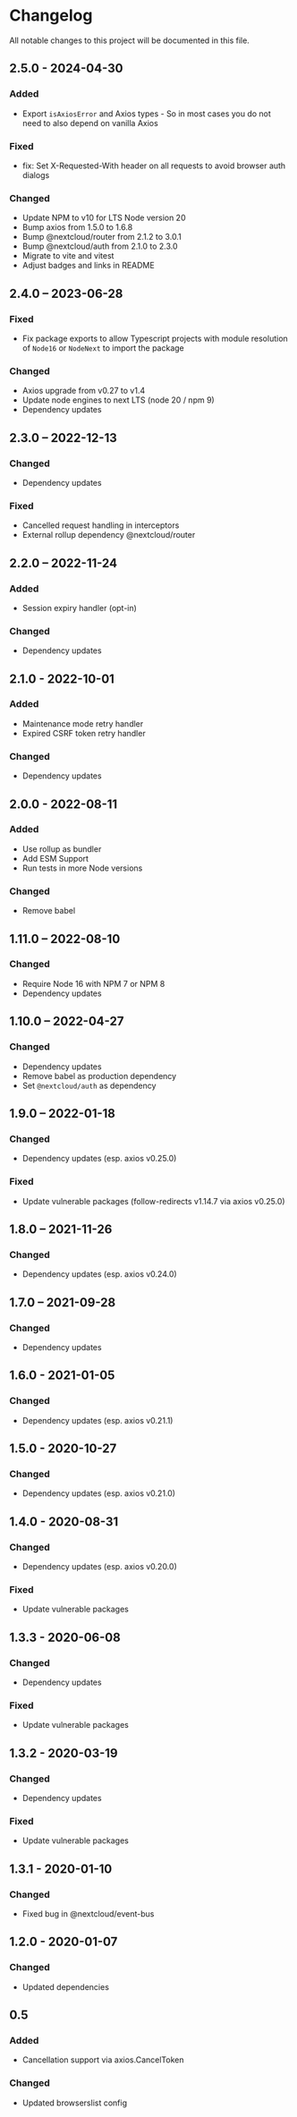 # Changelog
All notable changes to this project will be documented in this file.

## 2.5.0 - 2024-04-30
### Added
* Export `isAxiosError` and Axios types - So in most cases you do not need to also depend on vanilla Axios

### Fixed
* fix: Set X-Requested-With header on all requests to avoid browser auth dialogs

### Changed
* Update NPM to v10 for LTS Node version 20
* Bump axios from 1.5.0 to 1.6.8
* Bump @nextcloud/router from 2.1.2 to 3.0.1
* Bump @nextcloud/auth from 2.1.0 to 2.3.0
* Migrate to vite and vitest
* Adjust badges and links in README

## 2.4.0 – 2023-06-28
### Fixed
- Fix package exports to allow Typescript projects with module
  resolution of `Node16` or `NodeNext` to import the package

### Changed
- Axios upgrade from v0.27 to v1.4
- Update node engines to next LTS (node 20 / npm 9) 
- Dependency updates

## 2.3.0 – 2022-12-13
### Changed
- Dependency updates
### Fixed
- Cancelled request handling in interceptors
- External rollup dependency @nextcloud/router

## 2.2.0 – 2022-11-24
### Added
- Session expiry handler (opt-in)
### Changed
- Dependency updates

## 2.1.0 - 2022-10-01
### Added
- Maintenance mode retry handler
- Expired CSRF token retry handler
### Changed
- Dependency updates

## 2.0.0 - 2022-08-11
### Added
- Use rollup as bundler
- Add ESM Support
- Run tests in more Node versions
### Changed
- Remove babel

## 1.11.0 – 2022-08-10
### Changed
- Require Node 16 with NPM 7 or NPM 8
- Dependency updates

## 1.10.0 – 2022-04-27
### Changed
- Dependency updates
- Remove babel as production dependency
- Set `@nextcloud/auth` as dependency

## 1.9.0 – 2022-01-18
### Changed
- Dependency updates (esp. axios v0.25.0)
### Fixed
- Update vulnerable packages (follow-redirects v1.14.7 via axios v0.25.0)

## 1.8.0 – 2021-11-26
### Changed
- Dependency updates (esp. axios v0.24.0)

## 1.7.0 – 2021-09-28
### Changed
- Dependency updates

## 1.6.0 - 2021-01-05
### Changed
- Dependency updates (esp. axios v0.21.1)

## 1.5.0 - 2020-10-27
### Changed
- Dependency updates (esp. axios v0.21.0)

## 1.4.0 - 2020-08-31
### Changed
- Dependency updates (esp. axios v0.20.0)
### Fixed
- Update vulnerable packages

## 1.3.3 - 2020-06-08
### Changed
- Dependency updates
### Fixed
- Update vulnerable packages

## 1.3.2 - 2020-03-19
### Changed
- Dependency updates
### Fixed
- Update vulnerable packages

## 1.3.1 - 2020-01-10
### Changed
- Fixed bug in @nextcloud/event-bus

## 1.2.0 - 2020-01-07
### Changed
- Updated dependencies

## 0.5
### Added
- Cancellation support via axios.CancelToken
### Changed
- Updated browserslist config
